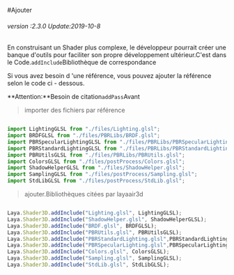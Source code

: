 #Ajouter

###### *version :2.3.0   Update:2019-10-8*

En construisant un Shader plus complexe, le développeur pourrait créer une banque d'outils pour faciliter son propre développement ultérieur.C'est dans le Code.`addInclude`Bibliothèque de correspondance

Si vous avez besoin d 'une référence, vous pouvez ajouter la référence selon le code ci - dessous.

**Attention:**Besoin de citation`addPass`Avant

> importer des fichiers par référence


```typescript

import LightingGLSL from "./files/Lighting.glsl";
import BRDFGLSL from "./files/PBRLibs/BRDF.glsl";
import PBRSpecularLightingGLSL from "./files/PBRLibs/PBRSpecularLighting.glsl";
import PBRStandardLightingGLSL from "./files/PBRLibs/PBRStandardLighting.glsl";
import PBRUtilsGLSL from "./files/PBRLibs/PBRUtils.glsl";
import ColorsGLSL from "./files/postProcess/Colors.glsl";
import ShadowHelperGLSL from "./files/ShadowHelper.glsl";
import SamplingGLSL from "./files/postProcess/Sampling.glsl";
import StdLibGLSL from "./files/postProcess/StdLib.glsl";
```


> ajouter.Bibliothèques citées par layaair3d


```typescript

Laya.Shader3D.addInclude("Lighting.glsl", LightingGLSL);
Laya.Shader3D.addInclude("ShadowHelper.glsl", ShadowHelperGLSL);
Laya.Shader3D.addInclude("BRDF.glsl", BRDFGLSL);
Laya.Shader3D.addInclude("PBRUtils.glsl", PBRUtilsGLSL);
Laya.Shader3D.addInclude("PBRStandardLighting.glsl",PBRStandardLightingGLSL);
Laya.Shader3D.addInclude("PBRSpecularLighting.glsl",PBRSpecularLightingGLSL);
Laya.Shader3D.addInclude("Colors.glsl", ColorsGLSL);
Laya.Shader3D.addInclude("Sampling.glsl", SamplingGLSL);
Laya.Shader3D.addInclude("StdLib.glsl", StdLibGLSL);
```


